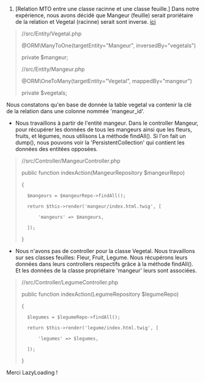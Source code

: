 1. [Relation MTO entre une classe racinne et une classe feuille.]
Dans notre expérience, nous avons décidé que Mangeur (feuille) serait proriétaire de la relation et Vegetal (racinne) serait sont inverse. [ici](https://github.com/VirginieGodfrin/Garden-party/commit/1173c978f4509ec245774f41532c933de6abcdac)

> //src/Entity/Vegetal.php
> 
>  @ORM\ManyToOne(targetEntity="Mangeur", inversedBy="vegetals")
>    
>  private $mangeur;
>    
> //src/Entity/Mangeur.php 
> 
>  @ORM\OneToMany(targetEntity="Vegetal", mappedBy="mangeur")
>   
>  private $vegetals;

Nous constatons qu'en base de donnée la table vegetal va contenir la clé de la relation dans une colonne nommée 'mangeur_id'.
- Nous travaillons à partir de l'entité mangeur. 
Dans le controller Mangeur, pour récupérer les données de tous les mangeurs ainsi que les fleurs, fruits, et légumes, nous utilisons La méthode findAll().
Si l'on fait un dump(), nous pouvons voir la 'PersistentCollection' qui contient les données des entitées opposées.

>   //src/Controller/MangeurController.php
>   
>   public function indexAction(MangeurRepository $mangeurRepo)
>   
>   {
>       
>       $mangeurs = $mangeurRepo->findAll();
>       
>       return $this->render('mangeur/index.html.twig', [
>       
>           'mangeurs' => $mangeurs,
>           
>       ]);
>       
>   }

- Nous n'avons pas de controller pour la classe Vegetal. Nous travaillons sur ses classes feuilles: Fleur, Fruit, Legume.
Nous récupérons leurs données dans leurs controllers respectifs grâce à la méthode findAll(). Et les données de la classe propriétaire 'mangeur' leurs sont associées.

>   //src/Controller/LegumeController.php
>   
>   public function indexAction(LegumeRepository $legumeRepo)
>   
>   {    
>       
>       $legumes = $legumeRepo->findAll();
>       
>       return $this->render('legume/index.html.twig', [
>       
>           'legumes' => $legumes,
>           
>       ]);
>       
>   }

Merci LazyLoading !